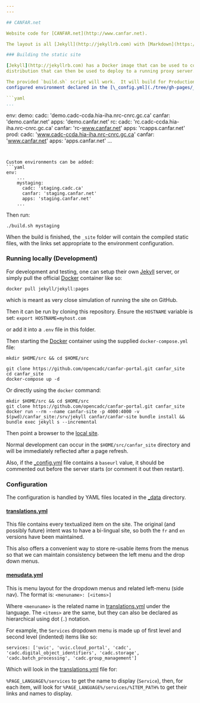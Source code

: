 ```yaml
---
---

## CANFAR.net

Website code for [CANFAR.net](http://www.canfar.net).

The layout is all [Jekyll](http://jekyllrb.com) with [Markdown](https://daringfireball.net/projects/markdown/basics).

### Building the static site

[Jekyll](http://jekyllrb.com) has a Docker image that can be used to compile the site's source into a static
distribution that can then be used to deploy to a running proxy server.

The provided `build.sh` script will work.  It will build for Production by default, but can be used to build to any
configured environment declared in the [\_config.yml](./tree/gh-pages/_config.yml) file.  It is currently configured for `demo`, `rc`, and `prod` (Default):

```yaml
...
```

env:
    demo:
        cadc: 'demo.cadc-ccda.hia-iha.nrc-cnrc.gc.ca'
        canfar: 'demo.canfar.net'
        apps: 'demo.canfar.net'
    rc:
        cadc: 'rc.cadc-ccda.hia-iha.nrc-cnrc.gc.ca'
        canfar: 'rc-www.canfar.net'
        apps: 'rcapps.canfar.net'
    prod:
        cadc: 'www.cadc-ccda.hia-iha.nrc-cnrc.gc.ca'
        canfar: 'www.canfar.net'
        apps: 'apps.canfar.net'
...
```ls


Custom environments can be added:
```yaml
env:
    ...
    mystaging:
      cadc: 'staging.cadc.ca'
      canfar: 'staging.canfar.net'
      apps: 'staging.canfar.net'
    ...
```

Then run:

`./build.sh mystaging`

When the build is finished, the `_site` folder will contain the compiled static files, with the links set appropriate to the environment configuration.


### Running locally (Development)

For development and testing, one can setup their own [Jekyll](http://jekyllrb.com)
server, or simply pull the official [Docker](http://www.docker.com)
container like so:

`docker pull jekyll/jekyll:pages`

which is meant as very close simulation of running the site on GitHub.

Then it can be run by cloning this repository. Ensure the `HOSTNAME` variable is set:
`export HOSTNAME=myhost.com`

or add it into a `.env` file in this folder.

Then starting the [Docker](http://www.docker.com) container using the supplied `docker-compose.yml` file:

```
mkdir $HOME/src && cd $HOME/src

git clone https://github.com/opencadc/canfar-portal.git canfar_site
cd canfar_site
docker-compose up -d
```

Or directly using the `docker` command:

```
mkdir $HOME/src && cd $HOME/src
git clone https://github.com/opencadc/canfar-portal.git canfar_site
docker run --rm --name canfar-site -p 4000:4000 -v $(pwd)/canfar_site:/srv/jekyll canfar/canfar-site bundle install && bundle exec jekyll s --incremental
```

Then point a browser to the [local site](http://localhost:4000/).

Normal development can occur in the `$HOME/src/canfar_site` directory
and will be immediately reflected after a page refresh.

Also, if the [\_config.yml](./tree/gh-pages/_config.yml) file contains a
`baseurl` value, it should be commented out before the server starts
(or comment it out then restart).

### Configuration

The configuration is handled by YAML files located in the [\_data](./tree/gh-pages/_data) directory.

#### [translations.yml](./tree/gh-pages/_data/translations.yml)

This file contains every textualized item on the site. The original
(and possibly future) intent was to have a bi-lingual site, so both the
`fr` and `en` versions have been maintained.

This also offers a convenient way to store re-usable items from the menus so that we can maintain consistency between the left menu and the drop down menus.

#### [menudata.yml](./tree/gh-pages/_data/menudata.yml)

This is menu layout for the dropdown menus and related left-menu (side nav).
The format is:
`<menuname>: [<items>]`

Where `<menuname>` is the related name in [translations.yml](./tree/gh-pages/_data/translations.yml) under the language.
The `<items>` are the same, but they can also be declared as hierarchical using dot (`.`) notation.

For example, the `Services` dropdown menu is made up of first level and second level (indented) items like so:

`services: ['uvic', 'uvic.cloud_portal', 'cadc', 'cadc.digital_object_identifiers', 'cadc.storage', 'cadc.batch_processing', 'cadc.group_management']`

Which will look in the [translations.yml](./tree/gh-pages/_data/translations.yml) file for:

`%PAGE_LANGUAGE%/services` to get the name to display (`Service`), then, for each item, will look for `%PAGE_LANGUAGE%/services/%ITEM_PATH%` to get their links and names to display.